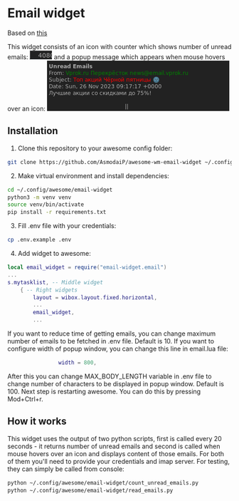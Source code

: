 # Email widget
Based on [this](https://github.com/streetturtle/awesome-wm-widgets/tree/master/email-widget)

This widget consists of an icon with counter which shows number of unread emails: ![email icon](./em-wid-1.png)
and a popup message which appears when mouse hovers over an icon: ![email popup](./em-wid-2.png)

## Installation
1. Clone this repository to your awesome config folder:

```bash
git clone https://github.com/AsmodaiP/awesome-wm-email-widget ~/.config/awesome/email-widget
```
2. Make virtual environment and install dependencies:

```bash
cd ~/.config/awesome/email-widget
python3 -m venv venv
source venv/bin/activate
pip install -r requirements.txt
```
3. Fill .env file with your credentials:

```bash
cp .env.example .env
```
4. Add widget to awesome:

```lua
local email_widget = require("email-widget.email")
...
s.mytasklist, -- Middle widget
	{ -- Right widgets
		layout = wibox.layout.fixed.horizontal,
		...
		email_widget,
		...      
```

If you want to reduce time of getting emails, you can change maximum number of emails to be fetched in .env file. Default is 10.
If you want to configure width of popup window, you can change this line in email.lua file:

```lua
                width = 800,
```
After this you can change MAX_BODY_LENGTH variable in .env file to change number of characters to be displayed in popup window. Default is 100.
Next step is restarting awesome. You can do this by pressing Mod+Ctrl+r.

## How it works

This widget uses the output of two python scripts, first is called every 20 seconds - it returns number of unread emails and second is called when mouse hovers over an icon and displays content of those emails. For both of them you'll need to provide your credentials and imap server. For testing, they can simply be called from console:

``` bash
python ~/.config/awesome/email-widget/count_unread_emails.py 
python ~/.config/awesome/email-widget/read_emails.py 
```
